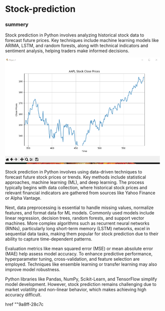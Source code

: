 <h1>
  Stock-prediction
</h1>
<h3>
  summery 
</h3>
<p>
  Stock prediction in Python involves analyzing historical stock data to forecast future prices. Key techniques include machine learning models like ARIMA, LSTM, and random forests, along with technical indicators and sentiment analysis, helping traders make informed decisions.
  
</p>
<img src = "09.11.2024_00.19.42_REC.png">
<p>
  Stock prediction in Python involves using data-driven techniques to forecast future stock prices or trends. Key methods include statistical approaches, machine learning (ML), and deep learning. The process typically begins with data collection, where historical stock prices and relevant financial indicators are gathered from sources like Yahoo Finance or Alpha Vantage.

Next, data preprocessing is essential to handle missing values, normalize features, and format data for ML models. Commonly used models include linear regression, decision trees, random forests, and support vector machines. More complex algorithms such as recurrent neural networks (RNNs), particularly long short-term memory (LSTM) networks, excel in sequential data tasks, making them popular for stock prediction due to their ability to capture time-dependent patterns.

Evaluation metrics like mean squared error (MSE) or mean absolute error (MAE) help assess model accuracy. To enhance predictive performance, hyperparameter tuning, cross-validation, and feature selection are employed. Techniques like ensemble learning or transfer learning may also improve model robustness.

Python libraries like Pandas, NumPy, Scikit-Learn, and TensorFlow simplify model development. However, stock prediction remains challenging due to market volatility and non-linear behavior, which makes achieving high accuracy difficult.
</p>
<link>
 href ""9a8ff-28c7c
